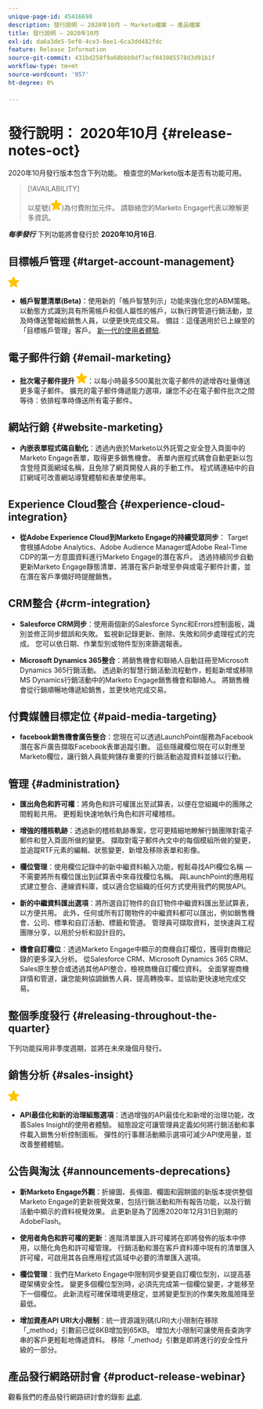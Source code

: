 ```yaml
---
unique-page-id: 45416698
description: 發行說明 — 2020年10月 — Marketo檔案 — 產品檔案
title: 發行說明 — 2020年10月
exl-id: da6a3de5-5ef0-4ce3-8ee1-6ca3dd482fdc
feature: Release Information
source-git-commit: 431bd258f9a68bbb9df7acf043085578d3d91b1f
workflow-type: tm+mt
source-wordcount: '957'
ht-degree: 0%

---
```


# 發行說明： 2020年10月 {#release-notes-oct}

2020年10月發行版本包含下列功能。 檢查您的Marketo版本是否有功能可用。

>[!AVAILABILITY]
>
>以星號(![](assets/yellow-star.png))為付費附加元件。 請聯絡您的Marketo Engage代表以瞭解更多資訊。

**_每季發行_** 下列功能將會發行於 **2020年10月16日**.

## 目標帳戶管理 {#target-account-management}

![（星形）](assets/yellow-star.png)

* **帳戶智慧清單(Beta)**：使用新的「帳戶智慧列示」功能來強化您的ABM策略。 以動態方式識別具有所需帳戶和個人屬性的帳戶，以執行跨管道行銷活動，並及時傳送警報給銷售人員，以便更快完成交易。 備註：這僅適用於已上線至的「目標帳戶管理」客戶。 [新一代的使用者體驗](https://nation.marketo.com/t5/Employee-Blogs/The-Next-Generation-Marketo-Engage-Experience/ba-p/304205).

## 電子郵件行銷 {#email-marketing}

* **批次電子郵件提升 ![（星形）](assets/yellow-star.png)**：以每小時最多500萬批次電子郵件的遞增吞吐量傳送更多電子郵件。 擴充的電子郵件傳遞能力選項，讓您不必在電子郵件批次之間等待：依排程準時傳送所有電子郵件。

## 網站行銷 {#website-marketing}

* **內嵌表單程式碼自動化**：透過內嵌於Marketo以外託管之安全登入頁面中的Marketo Engage表單，取得更多銷售機會。 表單內嵌程式碼會自動更新以包含登陸頁面網域名稱，且免除了網頁開發人員的手動工作。 程式碼連結中的自訂網域可改善網站導覽體驗和表單使用率。

## Experience Cloud整合 {#experience-cloud-integration}

* **從Adobe Experience Cloud到Marketo Engage的持續受眾同步**： Target會根據Adobe Analytics、Adobe Audience Manager或Adobe Real-Time CDP的第一方意圖資料進行Marketo Engage的潛在客戶。 透過持續同步自動更新Marketo Engage靜態清單、將潛在客戶新增至參與或電子郵件計畫，並在潛在客戶準備好時提醒銷售。

## CRM整合 {#crm-integration}

* **Salesforce CRM同步**：使用兩個新的Salesforce Sync和Errors控制面板，識別並修正同步錯誤和失敗。 監視新記錄更新、刪除、失敗和同步處理程式的完成。 您可以依日期、作業型別或物件型別來篩選報表。

* **Microsoft Dynamics 365整合**：將銷售機會和聯絡人自動註冊至Microsoft Dynamics 365行銷活動。 透過新的智慧行銷活動流程動作，輕鬆新增或移除MS Dynamics行銷活動中的Marketo Engage銷售機會和聯絡人。 將銷售機會從行銷順暢地傳遞給銷售，並更快地完成交易。

## 付費媒體目標定位 {#paid-media-targeting}

* **facebook銷售機會廣告整合**：您現在可以透過LaunchPoint服務為Facebook潛在客戶廣告擷取Facebook表單追蹤引數。 這些隱藏欄位現在可以對應至Marketo欄位，讓行銷人員能夠儲存重要的行銷活動追蹤資料並據以行動。

## 管理 {#administration}

* **匯出角色和許可權**：將角色和許可權匯出至試算表，以便在您組織中的團隊之間輕鬆共用。 更輕鬆快速地執行角色和許可權稽核。

* **增強的稽核軌跡**：透過新的稽核軌跡專案，您可更精細地瞭解行銷團隊對電子郵件和登入頁面所做的變更。 擷取對電子郵件內文中的每個模組所做的變更，並追蹤RTF元素的編輯、狀態變更、新增及移除表單和影像。

* **欄位管理**：使用欄位記錄中的新中繼資料輸入功能，輕鬆尋找API欄位名稱 — 不需要將所有欄位匯出到試算表中來尋找欄位名稱。 與LaunchPoint的應用程式建立整合、連線資料庫，或以適合您組織的任何方式使用我們的開放API。

* **新的中繼資料匯出選項**：將所選自訂物件的自訂物件中繼資料匯出至試算表，以方便共用。 此外，任何或所有訂閱物件的中繼資料都可以匯出，例如銷售機會、公司、標準和自訂活動、標籤和管道。 管理員可擷取資料，並快速與工程團隊分享，以用於分析和設計目的。

* **機會自訂欄位**：透過Marketo Engage中顯示的商機自訂欄位，獲得對商機記錄的更多深入分析。 從Salesforce CRM、Microsoft Dynamics 365 CRM、Sales原生整合或透過其他API整合，檢視商機自訂欄位資料。 全面掌握商機詳情和管道，讓您能夠協調銷售人員、提高轉換率，並協助更快速地完成交易。

## 整個季度發行 {#releasing-throughout-the-quarter}

下列功能採用非季度週期，並將在未來幾個月發行。

## 銷售分析 {#sales-insight}

![（星形）](assets/yellow-star.png)

* **API最佳化和新的治理組態選項**：透過增強的API最佳化和新增的治理功能，改善Sales Insight的使用者體驗。 組態設定可讓管理員定義如何將行銷活動和事件載入銷售分析控制面板。 彈性的行事曆活動顯示選項可減少API使用量，並改善整體體驗。

## 公告與淘汰 {#announcements-deprecations}

* **新Marketo Engage外觀**：折線圖、長條圖、欄圖和圓餅圖的新版本提供整個Marketo Engage的更新視覺效果，包括行銷活動和所有報告功能，以及行銷活動中顯示的資料視覺效果。 此更新是為了因應2020年12月31日到期的AdobeFlash。

* **使用者角色和許可權的更新**：進階清單匯入許可權將在即將發佈的版本中停用，以簡化角色和許可權管理。 行銷活動和潛在客戶資料庫中現有的清單匯入許可權，可啟用其各自應用程式區域中必要的清單匯入選項。

* **欄位管理**：我們在Marketo Engage中限制同步變更自訂欄位型別，以提高基礎架構安全性。 變更多個欄位型別時，必須先完成第一個欄位變更，才能移至下一個欄位。 此新流程可確保環境更穩定，並將變更型別的作業失敗風險降至最低。

* **增加資產API URI大小限制**：統一資源識別碼(URI)大小限制在移除「_method」引數前已從8KB增加到65KB。 增加大小限制可讓使用長查詢字串的客戶更輕鬆地傳遞資料。 移除「_method」引數是即將進行的安全性升級的一部分。

## 產品發行網路研討會 {#product-release-webinar}

觀看我們的產品發行網路研討會的錄影 [此處](https://engage.marketo.com/Oct_20_Release_OnDemand.html).
